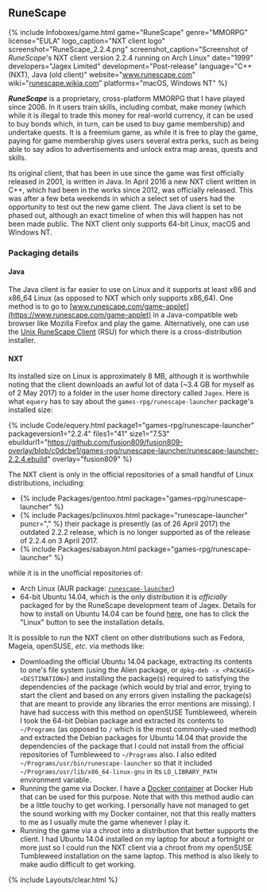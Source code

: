## RuneScape
{% include Infoboxes/game.html game="RuneScape" genre="MMORPG" license="EULA" logo_caption="NXT client logo" screenshot="RuneScape_2.2.4.png" screenshot_caption="Screenshot of <i>RuneScape</i>'s NXT client version 2.2.4 running on Arch Linux" date="1999" developers="Jagex Limited" development="Post-release" language="C++ (NXT), Java (old client)" website="<a href='http://www.runescape.com/' link='_blank'>www.runescape.com</a>" wiki="<a href='http://runescape.wikia.com' link='_blank'>runescape.wikia.com</a>" platforms="macOS, Windows NT" %}

***RuneScape*** is a proprietary, cross-platform MMORPG that I have played since 2006. In it users train skills, including combat, make money (which while it is illegal to trade this money for real-world currency, it can be used to buy bonds which, in turn, can be used to buy game membership) and undertake quests. It is a freemium game, as while it is free to play the game, paying for game membership gives users several extra perks, such as being able to say adios to advertisements and unlock extra map areas, quests and skills.

Its original client, that has been in use since the game was first officially released in 2001, is written in Java. In April 2016 a new NXT client written in C++, which had been in the works since 2012, was officially released. This was after a few beta weekends in which a select set of users had the opportunity to test out the new game client. The Java client is set to be phased out, although an exact timeline of when this will happen has not been made public. The NXT client only supports 64-bit Linux, macOS and Windows NT.

### Packaging details
#### Java
The Java client is far easier to use on Linux and it supports at least x86 and x86_64 Linux (as opposed to NXT which only supports x86_64). One method is to go to [www.runescape.com/game-applet](https://www.runescape.com/game-applet) in a Java-compatible web browser like Mozilla Firefox and play the game. Alternatively, one can use the [Unix RuneScape Client](https://github.com/HikariKnight/rsu-client) (RSU) for which there is a cross-distribution installer.

#### NXT
Its installed size on Linux is approximately 8 MB, although it is worthwhile noting that the client downloads an awful lot of data (~3.4 GB for myself as of 2 May 2017) to a folder in the user home directory called `Jagex`. Here is what `equery` has to say about the `games-rpg/runescape-launcher` package's installed size:

{% include Code/equery.html package1="games-rpg/runescape-launcher" packageversion1="2.2.4" files1="41" size1="7.53" ebuildurl1="https://github.com/fusion809/fusion809-overlay/blob/c0dcbe1/games-rpg/runescape-launcher/runescape-launcher-2.2.4.ebuild" overlay="fusion809" %}

The NXT client is only in the official repositories of a small handful of Linux distributions, including:

* {% include Packages/gentoo.html package="games-rpg/runescape-launcher" %}
* {% include Packages/pclinuxos.html package="runescape-launcher" puncr="," %} their package is presently (as of 26 April 2017) the outdated 2.2.2 release, which is no longer supported as of the release of 2.2.4 on 3 April 2017.
* {% include Packages/sabayon.html package="games-rpg/runescape-launcher" %}

while it is in the unofficial repositories of:

* Arch Linux (AUR package: [`runescape-launcher`](https://aur.archlinux.org/packages/runescape-launcher))
* 64-bit Ubuntu 14.04, which is the only distribution it is *officially* packaged for by the RuneScape development team of Jagex. Details for how to install on Ubuntu 14.04 can be found [here](https://www.runescape.com/download), one has to click the "Linux" button to see the installation details.

It is possible to run the NXT client on other distributions such as Fedora, Mageia, openSUSE, *etc.* via methods like:

* Downloading the official Ubuntu 14.04 package, extracting its contents to one's file system (using the Alien package, or `dpkg-deb -x <PACKAGE> <DESTINATION>`) and installing the package(s) required to satisfying the dependencies of the package (which would by trial and error, trying to start the client and based on any errors given installing the package(s) that are meant to provide any libraries the error mentions are missing). I have had success with this method on openSUSE Tumbleweed, wherein I took the 64-bit Debian package and extracted its contents to `~/Programs` (as opposed to `/` which is the most commonly-used method) and extracted the Debian packages for Ubuntu 14.04 that provide the dependencies of the package that I could not install from the official repositories of Tumbleweed to `~/Programs` also. I also edited `~/Programs/usr/bin/runescape-launcher` so that it included `~/Programs/usr/lib/x86_64-linux-gnu` in its `LD_LIBRARY_PATH` environment variable.
* Running the game via Docker. I have a [Docker container](https://hub.docker.com/r/fusion809/runescape-launcher/) at Docker Hub that can be used for this purpose. Note that with this method audio can be a little touchy to get working. I personally have not managed to get the sound working with my Docker container, not that this really matters to me as I usually mute the game whenever I play it.
* Running the game via a chroot into a distribution that better supports the client. I had Ubuntu 14.04 installed on my laptop for about a fortnight or more just so I could run the NXT client via a chroot from my openSUSE Tumbleweed installation on the same laptop. This method is also likely to make audio difficult to get working.

{% include Layouts/clear.html %}
